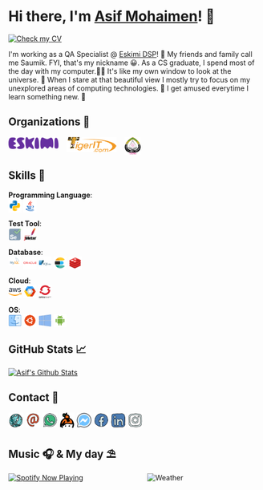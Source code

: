 # Hi there, I'm [Asif Mohaimen][website]! 👋

[![Check my CV](https://img.shields.io/badge/CV-Check%20My%20CV-blue?style=for-the-badge)](https://asifmohai.men/CV/Asif_Mohaimen.pdf)

I'm working as a QA Specialist @ [Eskimi DSP][eskimi]! 🏢  My friends and family call me Saumik. FYI, that's my nickname 😀. As a CS graduate, I spend most of the day with my computer.👨‍💻  It's like my own window to look at the universe. 🔭  When I stare at that beautiful view I mostly try to focus on my unexplored areas of computing technologies. 🌌   I get amused everytime I learn something new. 🤗

## Organizations 🏢 
[<img align="top" alt="Eskimi" width="100px" src="https://github.com/saumiko/saumiko/blob/master/icons/eskimi.png?raw=true" />][eskimi]&nbsp; &nbsp; [<img align="top" alt="Eskimi" width="100px" src="https://github.com/saumiko/saumiko/blob/master/icons/tigerit.png?raw=true" />][tigerit]&nbsp; &nbsp; [<img align="top" alt="SUST" height="35px" src="https://github.com/saumiko/saumiko/blob/master/icons/sust.png?raw=true" />][sust]


## Skills 💪

**Programming Language**:  
[<img align="top" alt="Python" width="26px" src="https://github.com/saumiko/saumiko/blob/master/icons/python.svg?raw=true" />][python]
[<img align="top" alt="Java" width="26px" src="https://github.com/saumiko/saumiko/blob/master/icons/java.svg?raw=true" />][java]

**Test Tool**:  
[<img align="top" alt="Selenium" width="26px" src="https://github.com/saumiko/saumiko/blob/master/icons/selenium.svg?raw=true" />][selenium]
[<img align="top" alt="Jmeter" width="26px" src="https://github.com/saumiko/saumiko/blob/master/icons/jmeter.svg?raw=true" />][jmeter]

**Database**:  
[<img align="top" alt="MySQL" width="26px" src="https://github.com/saumiko/saumiko/blob/master/icons/mysql.svg?raw=true" />][mysql]
[<img align="top" alt="Oracle Database" width="26px" src="https://github.com/saumiko/saumiko/blob/master/icons/oracle.svg?raw=true" />][oracle]
[<img align="top" alt="SQLite" width="26px" src="https://github.com/saumiko/saumiko/blob/master/icons/sqlite.svg?raw=true" />][sqlite]
[<img align="top" alt="ElasticSearch" width="26px" src="https://github.com/saumiko/saumiko/blob/master/icons/elasticsearch.svg?raw=true" />][elasticsearch]
[<img align="top" alt="Redis" width="26px" src="https://github.com/saumiko/saumiko/blob/master/icons/redis.svg?raw=true" />][redis]

**Cloud**:  
[<img align="top" alt="aws" width="26px" src="https://github.com/saumiko/saumiko/blob/master/icons/aws.svg?raw=true" />][aws]
[<img align="top" alt="gcp" width="26px" src="https://github.com/saumiko/saumiko/blob/master/icons/gcp.svg?raw=true" />][gcp]
[<img align="top" alt="openshift" width="26px" src="https://github.com/saumiko/saumiko/blob/master/icons/openshift.png?raw=true" />][openshift]

**OS**:  
[<img align="top" alt="MacOS" width="26px" src="https://github.com/saumiko/saumiko/blob/master/icons/mac.svg?raw=true" />][mac]
[<img align="top" alt="Ubuntu" width="26px" src="https://github.com/saumiko/saumiko/blob/master/icons/ubuntu.png?raw=true" />][ubuntu]
[<img align="top" alt="Windows" width="26px" src="https://github.com/saumiko/saumiko/blob/master/icons/windows.svg?raw=true" />][windows]
[<img align="top" alt="Android" width="26px" src="https://github.com/saumiko/saumiko/blob/master/icons/android.svg?raw=true" />][android]



## GitHub Stats 📈
[![Asif's Github Stats](https://github-readme-stats-one-lovat.vercel.app/api?username=saumiko&show_icons=true&include_all_commits=true&hide=stars,contribs&count_private=true)](https://github.com/saumiko)



## Contact 🤝

[<img align="top" alt="Website" width="30px" src="https://github.com/saumiko/saumiko/blob/master/icons/globe.png?raw=true" />][website]
[<img align="top" alt="E-Mail" width="30px" src="https://github.com/saumiko/saumiko/blob/master/icons/email.png?raw=true" />][email]
[<img align="top" alt="Whatsapp" width="30px" src="https://github.com/saumiko/saumiko/blob/master/icons/whatsapp.png?raw=true" />][whatsapp]
[<img align="top" alt="Keybase" width="30px" src="https://github.com/saumiko/saumiko/blob/master/icons/keybase.png?raw=true" />][keybase]
[<img align="top" alt="Messenger" width="30px" src="https://github.com/saumiko/saumiko/blob/master/icons/messenger.png?raw=true" />][messenger]
[<img align="top" alt="Facebook" width="30px" src="https://github.com/saumiko/saumiko/blob/master/icons/facebook.png?raw=true" />][facebook]
[<img align="top" alt="LinkedIn" width="30px" src="https://github.com/saumiko/saumiko/blob/master/icons/linkedin.png?raw=true" />][linkedin]
[<img align="top" alt="Instagram" width="30px" src="https://github.com/saumiko/saumiko/blob/master/icons/instagram.png?raw=true" />][instagram]  


## Music 🎧 & My day ⛱️ 
[<img align="top" src="https://spotify-now-playing-bb7ne9mcn.vercel.app/api/spotify-playing" alt="Spotify Now Playing" width="350px" />](https://open.spotify.com/user/amohaimen?si=iphpx1n_RjCbpdYzZ4MtKg)
[<img align="right" src="https://weather-readme.vercel.app/api/weather" alt="Weather" width="45%" />](#)

[eskimi]: https://business.eskimi.com
[tigerit]: http://www.tigerit.com
[sust]: https://www.sust.edu
[website]: https://asifmohai.men
[email]: mailto:saumik@asifmohai.men
[phone]: tel:+8801779099275
[facebook]: https://fb.com/saumiko
[messenger]: https://m.me/saumiko
[instagram]: https://instagram.com/saumiko
[linkedin]: https://linkedin.com/in/saumiko
[skype]: skype:saumikbksp?call
[whatsapp]: https://api.whatsapp.com/send?phone=8801779099275&text=Hello%20Asif!%20Nice%20to%20meet%20you!
[java]: https://www.java.com
[python]: https://www.python.org
[selenium]: https://www.seleniumhq.org/projects/webdriver
[jmeter]: https://jmeter.apache.org
[mysql]: https://www.mysql.com
[oracle]: https://www.oracle.com/database
[sqlite]: https://www.sqlite.org
[elasticsearch]: https://www.elastic.co/products/elastic-stack
[redis]: https://redis.io
[aws]: https://aws.amazon.com/elasticbeanstalk
[gcp]: https://cloud.google.com
[openshift]: https://www.openshift.com
[mac]: https://www.apple.com/lae/macos
[ubuntu]: https://ubuntu.com
[windows]: https://www.microsoft.com/en-us/windows
[android]: https://www.android.com
[keybase]: https://keybase.io/saumiko
